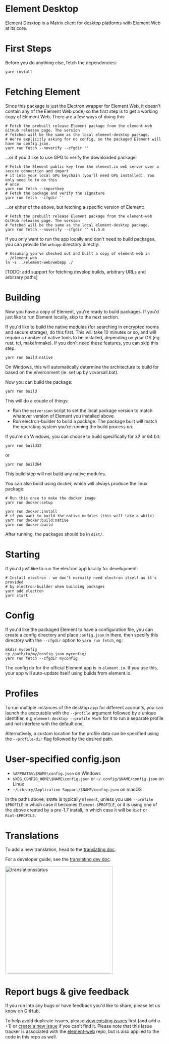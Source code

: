 Element Desktop
===============

Element Desktop is a Matrix client for desktop platforms with Element Web at its core.

First Steps
===========
Before you do anything else, fetch the dependencies:

```
yarn install
```

Fetching Element
================
Since this package is just the Electron wrapper for Element Web, it doesn't contain any of the Element Web code,
so the first step is to get a working copy of Element Web. There are a few ways of doing this:

```
# Fetch the prebuilt release Element package from the element-web GitHub releases page. The version
# fetched will be the same as the local element-desktop package.
# We're explicitly asking for no config, so the packaged Element will have no config.json.
yarn run fetch --noverify --cfgdir ''
```

...or if you'd like to use GPG to verify the downloaded package:
```
# Fetch the Element public key from the element.io web server over a secure connection and import
# it into your local GPG keychain (you'll need GPG installed). You only need to to do this
# once.
yarn run fetch --importkey
# Fetch the package and verify the signature
yarn run fetch --cfgdir ''
```

...or either of the above, but fetching a specific version of Element:
```
# Fetch the prebuilt release Element package from the element-web GitHub releases page. The version
# fetched will be the same as the local element-desktop package.
yarn run fetch --noverify --cfgdir '' v1.5.6
```

If you only want to run the app locally and don't need to build packages, you can
provide the `webapp` directory directly:
```
# Assuming you've checked out and built a copy of element-web in ../element-web
ln -s ../element-web/webapp ./
```

[TODO: add support for fetching develop builds, arbitrary URLs and arbitrary paths]


Building
========
Now you have a copy of Element, you're ready to build packages. If you'd just like to
run Element locally, skip to the next section.

If you'd like to build the native modules (for searching in encrypted rooms and
secure storage), do this first. This will take 10 minutes or so, and will
require a number of native tools to be installed, depending on your OS (eg.
rust, tcl, make/nmake). If you don't need these features, you can skip this
step.
```
yarn run build:native
```

On Windows, this will automatically determine the architecture to build for based
on the environment (ie. set up by vcvarsall.bat).

Now you can build the package:

```
yarn run build
```
This will do a couple of things:
 * Run the `setversion` script to set the local package version to match whatever
   version of Element you installed above.
 * Run electron-builder to build a package. The package built will match the operating system
   you're running the build process on.

If you're on Windows, you can choose to build specifically for 32 or 64 bit:
```
yarn run build32
```
or
```
yarn run build64
```

This build step will not build any native modules.

You can also build using docker, which will always produce the linux package:
```
# Run this once to make the docker image
yarn run docker:setup

yarn run docker:install
# if you want to build the native modules (this will take a while)
yarn run docker:build:native
yarn run docker:build
```

After running, the packages should be in `dist/`.

Starting
========
If you'd just like to run the electron app locally for development:
```
# Install electron - we don't normally need electron itself as it's provided
# by electron-builder when building packages
yarn add electron
yarn start
```

Config
======
If you'd like the packaged Element to have a configuration file, you can create a
config directory and place `config.json` in there, then specify this directory
with the `--cfgdir` option to `yarn run fetch`, eg:
```
mkdir myconfig
cp /path/to/my/config.json myconfig/
yarn run fetch --cfgdir myconfig
```
The config dir for the official Element app is in `element.io`. If you use this,
your app will auto-update itself using builds from element.io.

Profiles
========

To run multiple instances of the desktop app for different accounts, you can
launch the executable with the `--profile` argument followed by a unique
identifier, e.g `element-desktop --profile Work` for it to run a separate profile and
not interfere with the default one.

Alternatively, a custom location for the profile data can be specified using the
`--profile-dir` flag followed by the desired path.

User-specified config.json
==========================

+ `%APPDATA%\$NAME\config.json` on Windows
+ `$XDG_CONFIG_HOME\$NAME\config.json` or `~/.config/$NAME/config.json` on Linux
+ `~/Library/Application Support/$NAME/config.json` on macOS

In the paths above, `$NAME` is typically `Element`, unless you use `--profile
$PROFILE` in which case it becomes `Element-$PROFILE`, or it is using one of
the above created by a pre-1.7 install, in which case it will be `Riot` or
`Riot-$PROFILE`.

Translations
==========================

To add a new translation, head to the [translating doc](https://github.com/vector-im/element-web/blob/develop/docs/translating.md).

For a developer guide, see the [translating dev doc](https://github.com/vector-im/element-web/blob/develop/docs/translating-dev.md).

[<img src="https://translate.element.io/widgets/element-web/-/multi-auto.svg" alt="translationsstatus" width="340">](https://translate.element.io/engage/element-web/?utm_source=widget)

Report bugs & give feedback
==========================

If you run into any bugs or have feedback you'd like to share, please let us know on GitHub.

To help avoid duplicate issues, please [view existing issues](https://github.com/vector-im/element-web/issues?q=is%3Aopen+is%3Aissue+sort%3Areactions-%2B1-desc) first (and add a +1) or [create a new issue](https://github.com/vector-im/element-web/issues/new/choose) if you can't find it.  Please note that this issue tracker is associated with the [element-web](https://github.com/vector-im/element-web) repo, but is also applied to the code in this repo as well.
